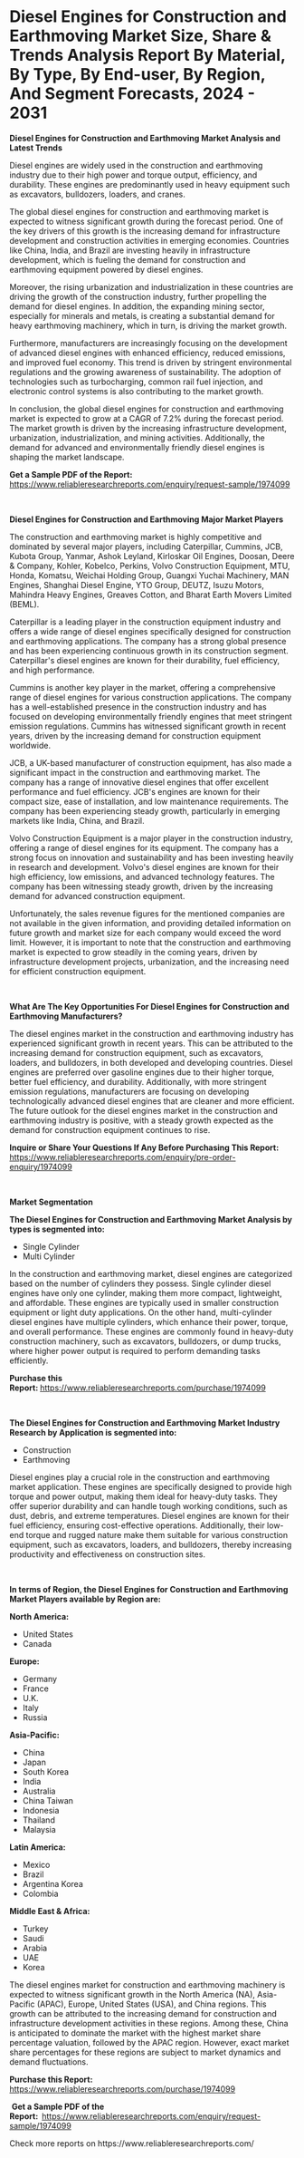 <p><h1>Diesel Engines for Construction and Earthmoving Market Size, Share & Trends Analysis Report By Material, By Type, By End-user, By Region, And Segment Forecasts, 2024 - 2031</h1></p><p><strong>Diesel Engines for Construction and Earthmoving Market Analysis and Latest Trends</strong></p>
<p><p>Diesel engines are widely used in the construction and earthmoving industry due to their high power and torque output, efficiency, and durability. These engines are predominantly used in heavy equipment such as excavators, bulldozers, loaders, and cranes.</p><p>The global diesel engines for construction and earthmoving market is expected to witness significant growth during the forecast period. One of the key drivers of this growth is the increasing demand for infrastructure development and construction activities in emerging economies. Countries like China, India, and Brazil are investing heavily in infrastructure development, which is fueling the demand for construction and earthmoving equipment powered by diesel engines.</p><p>Moreover, the rising urbanization and industrialization in these countries are driving the growth of the construction industry, further propelling the demand for diesel engines. In addition, the expanding mining sector, especially for minerals and metals, is creating a substantial demand for heavy earthmoving machinery, which in turn, is driving the market growth.</p><p>Furthermore, manufacturers are increasingly focusing on the development of advanced diesel engines with enhanced efficiency, reduced emissions, and improved fuel economy. This trend is driven by stringent environmental regulations and the growing awareness of sustainability. The adoption of technologies such as turbocharging, common rail fuel injection, and electronic control systems is also contributing to the market growth.</p><p>In conclusion, the global diesel engines for construction and earthmoving market is expected to grow at a CAGR of 7.2% during the forecast period. The market growth is driven by the increasing infrastructure development, urbanization, industrialization, and mining activities. Additionally, the demand for advanced and environmentally friendly diesel engines is shaping the market landscape.</p></p>
<p><strong>Get a Sample PDF of the Report:&nbsp;</strong> <a href="https://www.reliableresearchreports.com/enquiry/request-sample/1974099">https://www.reliableresearchreports.com/enquiry/request-sample/1974099</a></p>
<p>&nbsp;</p>
<p><strong>Diesel Engines for Construction and Earthmoving Major Market Players</strong></p>
<p><p>The construction and earthmoving market is highly competitive and dominated by several major players, including Caterpillar, Cummins, JCB, Kubota Group, Yanmar, Ashok Leyland, Kirloskar Oil Engines, Doosan, Deere & Company, Kohler, Kobelco, Perkins, Volvo Construction Equipment, MTU, Honda, Komatsu, Weichai Holding Group, Guangxi Yuchai Machinery, MAN Engines, Shanghai Diesel Engine, YTO Group, DEUTZ, Isuzu Motors, Mahindra Heavy Engines, Greaves Cotton, and Bharat Earth Movers Limited (BEML). </p><p>Caterpillar is a leading player in the construction equipment industry and offers a wide range of diesel engines specifically designed for construction and earthmoving applications. The company has a strong global presence and has been experiencing continuous growth in its construction segment. Caterpillar's diesel engines are known for their durability, fuel efficiency, and high performance.</p><p>Cummins is another key player in the market, offering a comprehensive range of diesel engines for various construction applications. The company has a well-established presence in the construction industry and has focused on developing environmentally friendly engines that meet stringent emission regulations. Cummins has witnessed significant growth in recent years, driven by the increasing demand for construction equipment worldwide.</p><p>JCB, a UK-based manufacturer of construction equipment, has also made a significant impact in the construction and earthmoving market. The company has a range of innovative diesel engines that offer excellent performance and fuel efficiency. JCB's engines are known for their compact size, ease of installation, and low maintenance requirements. The company has been experiencing steady growth, particularly in emerging markets like India, China, and Brazil.</p><p>Volvo Construction Equipment is a major player in the construction industry, offering a range of diesel engines for its equipment. The company has a strong focus on innovation and sustainability and has been investing heavily in research and development. Volvo's diesel engines are known for their high efficiency, low emissions, and advanced technology features. The company has been witnessing steady growth, driven by the increasing demand for advanced construction equipment.</p><p>Unfortunately, the sales revenue figures for the mentioned companies are not available in the given information, and providing detailed information on future growth and market size for each company would exceed the word limit. However, it is important to note that the construction and earthmoving market is expected to grow steadily in the coming years, driven by infrastructure development projects, urbanization, and the increasing need for efficient construction equipment.</p></p>
<p>&nbsp;</p>
<p><strong>What Are The Key Opportunities For Diesel Engines for Construction and Earthmoving Manufacturers?</strong></p>
<p><p>The diesel engines market in the construction and earthmoving industry has experienced significant growth in recent years. This can be attributed to the increasing demand for construction equipment, such as excavators, loaders, and bulldozers, in both developed and developing countries. Diesel engines are preferred over gasoline engines due to their higher torque, better fuel efficiency, and durability. Additionally, with more stringent emission regulations, manufacturers are focusing on developing technologically advanced diesel engines that are cleaner and more efficient. The future outlook for the diesel engines market in the construction and earthmoving industry is positive, with a steady growth expected as the demand for construction equipment continues to rise.</p></p>
<p><strong>Inquire or Share Your Questions If Any Before Purchasing This Report:</strong> <a href="https://www.reliableresearchreports.com/enquiry/pre-order-enquiry/1974099">https://www.reliableresearchreports.com/enquiry/pre-order-enquiry/1974099</a></p>
<p>&nbsp;</p>
<p><strong>Market Segmentation</strong></p>
<p><strong>The Diesel Engines for Construction and Earthmoving Market Analysis by types is segmented into:</strong></p>
<p><ul><li>Single Cylinder</li><li>Multi Cylinder</li></ul></p>
<p><p>In the construction and earthmoving market, diesel engines are categorized based on the number of cylinders they possess. Single cylinder diesel engines have only one cylinder, making them more compact, lightweight, and affordable. These engines are typically used in smaller construction equipment or light duty applications. On the other hand, multi-cylinder diesel engines have multiple cylinders, which enhance their power, torque, and overall performance. These engines are commonly found in heavy-duty construction machinery, such as excavators, bulldozers, or dump trucks, where higher power output is required to perform demanding tasks efficiently.</p></p>
<p><strong>Purchase this Report:&nbsp;</strong><a href="https://www.reliableresearchreports.com/purchase/1974099">https://www.reliableresearchreports.com/purchase/1974099</a></p>
<p>&nbsp;</p>
<p><strong>The Diesel Engines for Construction and Earthmoving Market Industry Research by Application is segmented into:</strong></p>
<p><ul><li>Construction</li><li>Earthmoving</li></ul></p>
<p><p>Diesel engines play a crucial role in the construction and earthmoving market application. These engines are specifically designed to provide high torque and power output, making them ideal for heavy-duty tasks. They offer superior durability and can handle tough working conditions, such as dust, debris, and extreme temperatures. Diesel engines are known for their fuel efficiency, ensuring cost-effective operations. Additionally, their low-end torque and rugged nature make them suitable for various construction equipment, such as excavators, loaders, and bulldozers, thereby increasing productivity and effectiveness on construction sites.</p></p>
<p>&nbsp;</p>
<p><strong>In terms of Region, the Diesel Engines for Construction and Earthmoving Market Players available by Region are:</strong></p>
<p>
    <p> <strong> North America: </strong>
        <ul>
            <li>United States</li>
            <li>Canada</li>
        </ul>
        </p> 
    <p> <strong> Europe: </strong>
        <ul>
            <li>Germany</li>
            <li>France</li>
            <li>U.K.</li>
            <li>Italy</li>
            <li>Russia</li>
        </ul>
        </p> 
    <p> <strong> Asia-Pacific: </strong>
        <ul>
            <li>China</li>
            <li>Japan</li>
            <li>South Korea</li>
            <li>India</li>
            <li>Australia</li>
            <li>China Taiwan</li>
            <li>Indonesia</li>
            <li>Thailand</li>
            <li>Malaysia</li>
        </ul>
        </p> 
    <p> <strong> Latin America: </strong>
        <ul>
            <li>Mexico</li>
            <li>Brazil</li>
            <li>Argentina Korea</li>
            <li>Colombia</li>
        </ul>
        </p> 
    <p> <strong> Middle East & Africa: </strong>
        <ul>
            <li>Turkey</li>
            <li>Saudi</li>
            <li>Arabia</li>
            <li>UAE</li>
            <li>Korea</li>
        </ul>
    </p>
    </p>
<p><p>The diesel engines market for construction and earthmoving machinery is expected to witness significant growth in the North America (NA), Asia-Pacific (APAC), Europe, United States (USA), and China regions. This growth can be attributed to the increasing demand for construction and infrastructure development activities in these regions. Among these, China is anticipated to dominate the market with the highest market share percentage valuation, followed by the APAC region. However, exact market share percentages for these regions are subject to market dynamics and demand fluctuations.</p></p>
<p><strong>Purchase this Report: </strong><a href="https://www.reliableresearchreports.com/purchase/1974099">https://www.reliableresearchreports.com/purchase/1974099</a></p>
<p>&nbsp;<strong>Get a Sample PDF of the Report:&nbsp;&nbsp;</strong><a href="https://www.reliableresearchreports.com/enquiry/request-sample/1974099">https://www.reliableresearchreports.com/enquiry/request-sample/1974099</a></p>
<p><strong></strong></p>
<p>Check more reports on https://www.reliableresearchreports.com/</p>